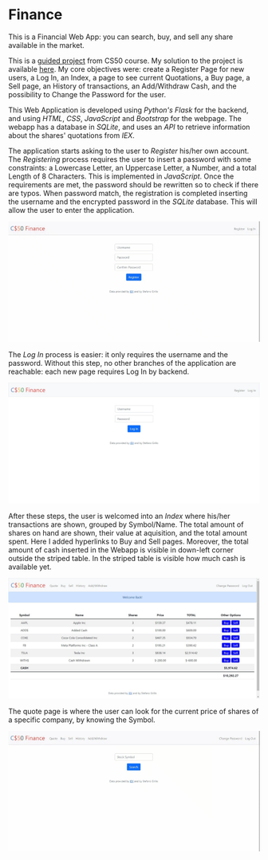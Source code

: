 # Finance
This is a Financial Web App: you can search, buy, and sell any share available in the market.

This is a [guided project](https://cs50.harvard.edu/x/2022/psets/9/finance/) from CS50 course. My solution to the project is available [here](https://github.com/stefanogrillo/CS50-s-Introduction-to-Computer-Science-2021-2022/tree/main/pset9/finance). My core objectives were: create a Register Page for new users, a Log In, an Index, a page to see current Quotations, a Buy page, a Sell page, an History of transactions, an Add/Withdraw Cash, and the possibility to Change the Password for the user. 

This Web Application is developed using <i>Python's Flask</i> for the backend, and using <i>HTML</i>, <i>CSS</i>, <i>JavaScript</i> and <i>Bootstrap</i> for the webpage. The webapp has a database in <i>SQLite</i>, and uses an <i>API</i> to retrieve information about the shares' quotations from <i>IEX</i>.

The application starts asking to the user to <i>Register</i> his/her own account. The <i>Registering</i> process requires the user to insert a password with some constraints: a Lowercase Letter, an Uppercase Letter, a Number, and a total Length of 8 Characters. This is implemented in <i>JavaScript</i>. Once the requirements are met, the password should be rewritten so to check if there are typos. When password match, the registration is completed inserting the username and the encrypted password in the <i>SQLite</i> database. This will allow the user to enter the application.

![](https://github.com/stefanogrillo/Finance/blob/ae6896c73ef93c783e117d5411a7368507dbb76e/register.gif)

The <i>Log In</i> process is easier: it only requires the username and the password. Without this step, no other branches of the application are reachable: each new page requires Log In by backend.

![](https://github.com/stefanogrillo/Finance/blob/2f50b2816f9b24987c184d2741b81677de43bfc5/login.png)

After these steps, the user is welcomed into an <i>Index</i> where his/her transactions are shown, grouped by Symbol/Name. The total amount of shares on hand are shown, their value at aquisition, and the total amount spent. Here I added hyperlinks to Buy and Sell pages. Moreover, the total amount of cash inserted in the Webapp is visible in down-left corner outside the striped table. In the striped table is visible how much cash is available yet.

![](https://github.com/stefanogrillo/Finance/blob/2f50b2816f9b24987c184d2741b81677de43bfc5/home.png)

The quote page is where the user can look for the current price of shares of a specific company, by knowing the Symbol.

![](https://github.com/stefanogrillo/Finance/blob/43211ac751ab3b7edce6b3ed0f4e0935a92fe402/quote.gif)


